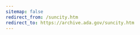 ```yaml
---
sitemap: false 
redirect_from: /suncity.htm 
redirect_to: https://archive.ada.gov/suncity.htm 
---
```


